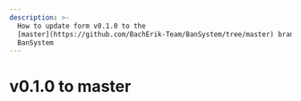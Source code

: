 ```yaml
---
description: >-
  How to update form v0.1.0 to the
  [master](https://github.com/BachErik-Team/BanSystem/tree/master) branch from
  BanSystem
---
```


# v0.1.0 to master

